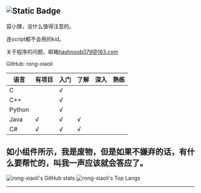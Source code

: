 ![Static Badge](https://img.shields.io/badge/code_quality-sucks-red)
---
容小狸，没什么值得注意的。

连script都不会用的kid。

关于程序的问题，邮箱[hashnoob079@163.com](hashnoob079@163.com)

GitHub: rong-xiaoli

| 语言 |有项目 | 入门 | 了解 | 深入|熟练 |
| ---- | ---- | --- | ---- | ----|----|
|C     |      |  √  |      |     |    |
|C++   |      |  √  |      |     |    |
|Python|      |  √  |      |     |    |
|Java  |   √  |  √  |   √  |     |    |
|C#    |   √  |  √  |   √  |     |    |

如小组件所示，我是废物，但是如果不嫌弃的话，有什么要帮忙的，叫我一声应该就会答应了。
---
![rong-xiaoli's GitHub stats](https://github-readme-stats.vercel.app/api?username=rong-xiaoli)
![rong-xiaoli's Top Langs](https://github-readme-stats.vercel.app/api/top-langs/?username=rong-xiaoli&layout=donut&hide=javascript,html,css)
<!--START_SECTION:waka-->
<!--END_SECTION:waka-->
---
